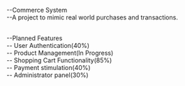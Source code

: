 --Commerce System <br>
--A project to mimic real world purchases and transactions. <br>

<br>--Planned Features
   <br>-- User Authentication(40%)
   <br>-- Product Management(In Progress)
   <br>-- Shopping Cart Functionality(85%)
   <br>-- Payment stimulation(40%)
   <br>-- Administrator panel(30%)

